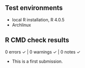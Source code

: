 ## Test environments
* local R installation, R 4.0.5
* Archlinux

## R CMD check results

0 errors ✓ | 0 warnings ✓ | 0 notes ✓

* This is a first submission.
